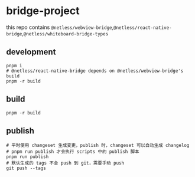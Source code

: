 # bridge-project


this repo contains `@netless/webview-bridge`,`@netless/react-native-bridge`,`@netless/whiteboard-bridge-types`

## development

```shell
pnpm i
# @netless/react-native-bridge depends on @netless/webview-bridge's build
pnpm -r build
```

## build

```shell
pnpm -r build
```

## publish

```shell
# 平时使用 changeset 生成变更，publish 时，changeset 可以自动生成 changelog
# pnpm run publish 才会执行 scripts 中的 publish 脚本
pnpm run publish
# 默认生成的 tags 不会 push 到 git，需要手动 push
git push --tags
```